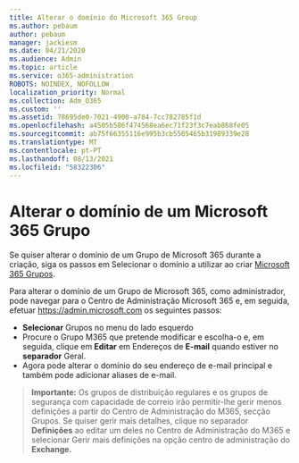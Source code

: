 ```yaml
---
title: Alterar o domínio do Microsoft 365 Group
ms.author: pebaum
author: pebaum
manager: jackiesm
ms.date: 04/21/2020
ms.audience: Admin
ms.topic: article
ms.service: o365-administration
ROBOTS: NOINDEX, NOFOLLOW
localization_priority: Normal
ms.collection: Adm_O365
ms.custom: ''
ms.assetid: 78695de0-7021-4900-a784-7cc782785f1d
ms.openlocfilehash: a4505b586f474568ea6ec71f23f3c7eab868fe05
ms.sourcegitcommit: ab75f66355116e995b3cb5505465b31989339e28
ms.translationtype: MT
ms.contentlocale: pt-PT
ms.lasthandoff: 08/13/2021
ms.locfileid: "58322306"
---
```

# <a name="change-the-domain-for-a-microsoft-365-group"></a>Alterar o domínio de um Microsoft 365 Grupo

Se quiser alterar o domínio de um Grupo de Microsoft 365 durante a criação, siga os passos em Selecionar o domínio a utilizar ao criar [Microsoft 365 Grupos](https://docs.microsoft.com/microsoft-365/admin/create-groups/choose-domain-to-create-groups).

Para alterar o domínio de um Grupo de Microsoft 365, como administrador, pode navegar para o Centro de Administração Microsoft 365 e, em seguida, efetuar https://admin.microsoft.com os seguintes passos:

- **Selecionar** Grupos no menu do lado esquerdo
- Procure o Grupo M365 que pretende modificar e escolha-o e, em seguida, clique em **Editar** em Endereços de **E-mail** quando estiver no **separador** Geral.
- Agora pode alterar o domínio do seu endereço de e-mail principal e também pode adicionar aliases de e-mail.

> **Importante:** Os grupos de distribuição regulares e os grupos de segurança com capacidade de  correio irão permitir-lhe gerir menos definições a partir do Centro de Administração do M365, secção Grupos. Se quiser gerir mais detalhes, clique no separador **Definições** ao editar um deles no Centro de Administração do M365 e selecionar Gerir mais definições na opção centro de administração do **Exchange.**